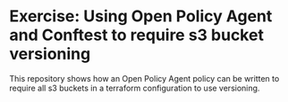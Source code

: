 # Exercise: Using Open Policy Agent and Conftest to require s3 bucket versioning

This repository shows how an Open Policy Agent policy can be written to
require all s3 buckets in a terraform configuration to use versioning.